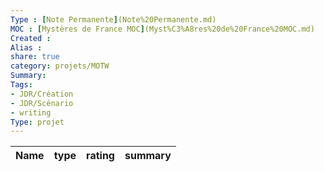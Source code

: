 ```yaml
---
Type : [Note Permanente](Note%20Permanente.md)
MOC : [Mystères de France MOC](Myst%C3%A8res%20de%20France%20MOC.md)
Created :  
Alias :
share: true 
category: projets/MOTW
Summary: 
Tags:
- JDR/Création 
- JDR/Scénario
- writing
Type: projet
---
```


| Name | type | rating | summary |
| ---- | ---- | ------ | ------- |

